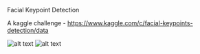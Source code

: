 Facial Keypoint Detection

A kaggle challenge - https://www.kaggle.com/c/facial-keypoints-detection/data

![alt text](https://i.imgur.com/hAkv1ba.png) 
![alt text](https://i.imgur.com/7uwKQny.png)
